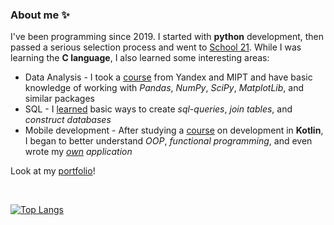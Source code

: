 ### About me :sparkles:
I've been programming since 2019. I started with **python** development, then passed a serious selection process and went to [School 21](https://21-school.ru/). While I was learning the **C language**, I also learned some interesting areas:
* Data Analysis - I took a [course](http://coursera.org/verify/9B7VA4FZPG4M) from Yandex and MIPT and have basic knowledge of working with *Pandas*, *NumPy*, *SciPy*, *MatplotLib*, and similar packages
* SQL - I [learned](https://coursera.org/share/50ee1bcd836b31d2be594056d074ebe8) basic ways to create *sql-queries*, *join tables*, and *construct databases*
* Mobile development - After studying a [course](https://coursera.org/share/0f3b5e88ced804ba5889522a03493cac) on development in **Kotlin**, I began to better understand *OOP*, *functional programming*, and even wrote my *[own](https://github.com/zkerriga/tritri) application*

Look at my [portfolio](https://www.notion.so/zkerriga/CV-d06399afd4714367987570f47e92f482)!

<br>

[![Top Langs](https://github-readme-stats.vercel.app/api/top-langs/?username=zkerriga&layout=compact)](https://github.com/anuraghazra/github-readme-stats)
